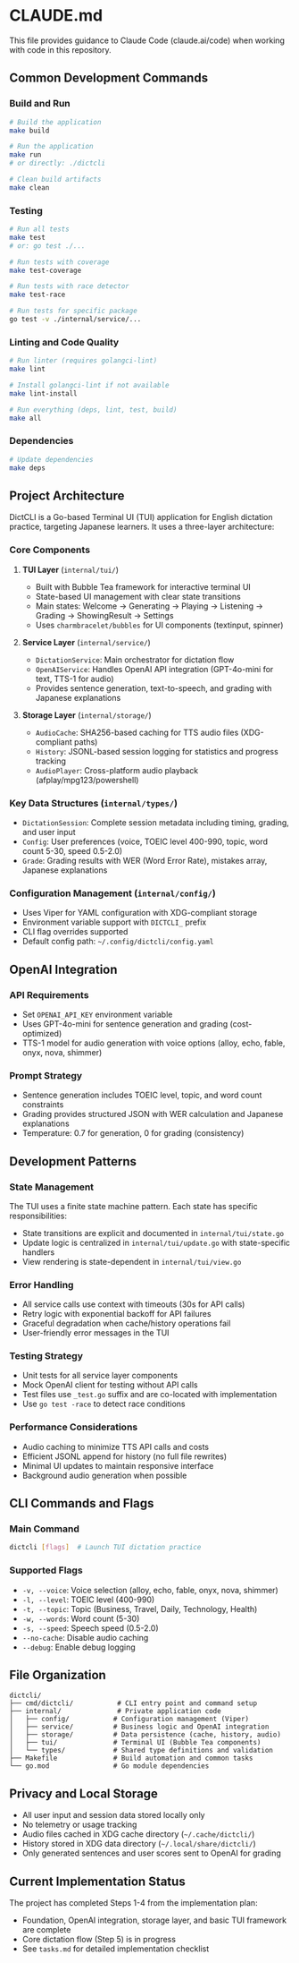 # CLAUDE.md

This file provides guidance to Claude Code (claude.ai/code) when working with code in this repository.

## Common Development Commands

### Build and Run
```bash
# Build the application
make build

# Run the application  
make run
# or directly: ./dictcli

# Clean build artifacts
make clean
```

### Testing
```bash
# Run all tests
make test
# or: go test ./...

# Run tests with coverage
make test-coverage

# Run tests with race detector
make test-race

# Run tests for specific package
go test -v ./internal/service/...
```

### Linting and Code Quality
```bash
# Run linter (requires golangci-lint)
make lint

# Install golangci-lint if not available
make lint-install

# Run everything (deps, lint, test, build)
make all
```

### Dependencies
```bash
# Update dependencies
make deps
```

## Project Architecture

DictCLI is a Go-based Terminal UI (TUI) application for English dictation practice, targeting Japanese learners. It uses a three-layer architecture:

### Core Components

1. **TUI Layer** (`internal/tui/`)
   - Built with Bubble Tea framework for interactive terminal UI
   - State-based UI management with clear state transitions
   - Main states: Welcome → Generating → Playing → Listening → Grading → ShowingResult → Settings
   - Uses `charmbracelet/bubbles` for UI components (textinput, spinner)

2. **Service Layer** (`internal/service/`)
   - `DictationService`: Main orchestrator for dictation flow
   - `OpenAIService`: Handles OpenAI API integration (GPT-4o-mini for text, TTS-1 for audio)
   - Provides sentence generation, text-to-speech, and grading with Japanese explanations

3. **Storage Layer** (`internal/storage/`)
   - `AudioCache`: SHA256-based caching for TTS audio files (XDG-compliant paths)
   - `History`: JSONL-based session logging for statistics and progress tracking
   - `AudioPlayer`: Cross-platform audio playback (afplay/mpg123/powershell)

### Key Data Structures (`internal/types/`)

- `DictationSession`: Complete session metadata including timing, grading, and user input
- `Config`: User preferences (voice, TOEIC level 400-990, topic, word count 5-30, speed 0.5-2.0)
- `Grade`: Grading results with WER (Word Error Rate), mistakes array, Japanese explanations

### Configuration Management (`internal/config/`)
- Uses Viper for YAML configuration with XDG-compliant storage
- Environment variable support with `DICTCLI_` prefix  
- CLI flag overrides supported
- Default config path: `~/.config/dictcli/config.yaml`

## OpenAI Integration

### API Requirements
- Set `OPENAI_API_KEY` environment variable
- Uses GPT-4o-mini for sentence generation and grading (cost-optimized)
- TTS-1 model for audio generation with voice options (alloy, echo, fable, onyx, nova, shimmer)

### Prompt Strategy
- Sentence generation includes TOEIC level, topic, and word count constraints
- Grading provides structured JSON with WER calculation and Japanese explanations
- Temperature: 0.7 for generation, 0 for grading (consistency)

## Development Patterns

### State Management
The TUI uses a finite state machine pattern. Each state has specific responsibilities:
- State transitions are explicit and documented in `internal/tui/state.go`
- Update logic is centralized in `internal/tui/update.go` with state-specific handlers
- View rendering is state-dependent in `internal/tui/view.go`

### Error Handling
- All service calls use context with timeouts (30s for API calls)
- Retry logic with exponential backoff for API failures
- Graceful degradation when cache/history operations fail
- User-friendly error messages in the TUI

### Testing Strategy
- Unit tests for all service layer components
- Mock OpenAI client for testing without API calls
- Test files use `_test.go` suffix and are co-located with implementation
- Use `go test -race` to detect race conditions

### Performance Considerations
- Audio caching to minimize TTS API calls and costs
- Efficient JSONL append for history (no full file rewrites)
- Minimal UI updates to maintain responsive interface
- Background audio generation when possible

## CLI Commands and Flags

### Main Command
```bash
dictcli [flags]  # Launch TUI dictation practice
```

### Supported Flags
- `-v, --voice`: Voice selection (alloy, echo, fable, onyx, nova, shimmer)
- `-l, --level`: TOEIC level (400-990)  
- `-t, --topic`: Topic (Business, Travel, Daily, Technology, Health)
- `-w, --words`: Word count (5-30)
- `-s, --speed`: Speech speed (0.5-2.0)
- `--no-cache`: Disable audio caching
- `--debug`: Enable debug logging

## File Organization

```
dictcli/
├── cmd/dictcli/           # CLI entry point and command setup
├── internal/              # Private application code
│   ├── config/           # Configuration management (Viper)
│   ├── service/          # Business logic and OpenAI integration  
│   ├── storage/          # Data persistence (cache, history, audio)
│   ├── tui/              # Terminal UI (Bubble Tea components)
│   └── types/            # Shared type definitions and validation
├── Makefile              # Build automation and common tasks
└── go.mod                # Go module dependencies
```

## Privacy and Local Storage

- All user input and session data stored locally only
- No telemetry or usage tracking
- Audio files cached in XDG cache directory (`~/.cache/dictcli/`)
- History stored in XDG data directory (`~/.local/share/dictcli/`)
- Only generated sentences and user scores sent to OpenAI for grading

## Current Implementation Status

The project has completed Steps 1-4 from the implementation plan:
- Foundation, OpenAI integration, storage layer, and basic TUI framework are complete
- Core dictation flow (Step 5) is in progress
- See `tasks.md` for detailed implementation checklist